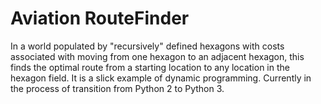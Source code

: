 # Aviation RouteFinder
In a world populated by "recursively" defined hexagons with costs associated with moving
from one hexagon to an adjacent hexagon, this finds the optimal route from a starting 
location to any location in the hexagon field. It is a slick example of dynamic programming.
Currently in the process of transition from Python 2 to Python 3.
